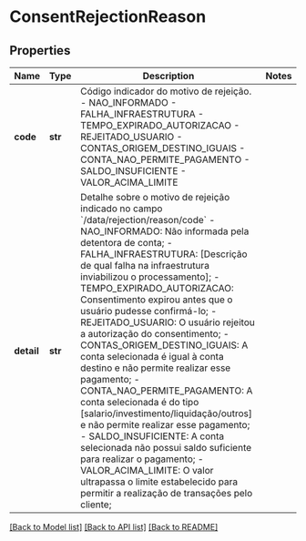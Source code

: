 # ConsentRejectionReason

## Properties
Name | Type | Description | Notes
------------ | ------------- | ------------- | -------------
**code** | **str** | Código indicador do motivo de rejeição. - NAO_INFORMADO - FALHA_INFRAESTRUTURA - TEMPO_EXPIRADO_AUTORIZACAO - REJEITADO_USUARIO - CONTAS_ORIGEM_DESTINO_IGUAIS - CONTA_NAO_PERMITE_PAGAMENTO - SALDO_INSUFICIENTE - VALOR_ACIMA_LIMITE  | 
**detail** | **str** | Detalhe sobre o motivo de rejeição indicado no campo &#x60;/data/rejection/reason/code&#x60; - NAO_INFORMADO: Não informada pela detentora de conta; - FALHA_INFRAESTRUTURA: [Descrição de qual falha na infraestrutura inviabilizou o processamento]; - TEMPO_EXPIRADO_AUTORIZACAO: Consentimento expirou antes que o usuário pudesse confirmá-lo; - REJEITADO_USUARIO: O usuário rejeitou a autorização do consentimento; - CONTAS_ORIGEM_DESTINO_IGUAIS: A conta selecionada é igual à conta destino e não permite realizar esse pagamento; - CONTA_NAO_PERMITE_PAGAMENTO: A conta selecionada é do tipo [salario/investimento/liquidação/outros] e não permite realizar esse pagamento; - SALDO_INSUFICIENTE: A conta selecionada não possui saldo suficiente para realizar o pagamento; - VALOR_ACIMA_LIMITE: O valor ultrapassa o limite estabelecido para permitir a realização de transações pelo cliente;  | 

[[Back to Model list]](../README.md#documentation-for-models) [[Back to API list]](../README.md#documentation-for-api-endpoints) [[Back to README]](../README.md)

